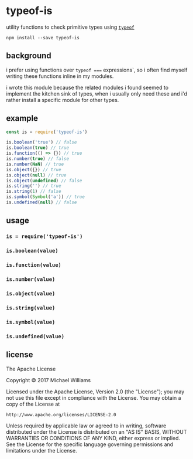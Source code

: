 # typeof-is

utility functions to check primitive types using [`typeof`](https://developer.mozilla.org/en-US/docs/Web/JavaScript/Reference/Operators/typeof)

```shell
npm install --save typeof-is
```

## background

i prefer using functions over `typeof ===` expressions`, so i often find myself writing these functions inline in my modules.

i wrote this module because the related modules i found seemed to implement the kitchen sink of types, when i usually only need these and i'd rather install a specific module for other types.

## example

```js
const is = require('typeof-is')

is.boolean('true') // false
is.boolean(true) // true
is.function(() => {}) // true
is.number(true) // false
is.number(NaN) // true
is.object({}) // true
is.object(null) // true
is.object(undefined) // false
is.string('') // true
is.string(1) // false
is.symbol(Symbol('a')) // true
is.undefined(null) // false
```

## usage

### `is = require('typeof-is')`
### `is.boolean(value)`
### `is.function(value)`
### `is.number(value)`
### `is.object(value)`
### `is.string(value)`
### `is.symbol(value)`
### `is.undefined(value)`

## license

The Apache License

Copyright &copy; 2017 Michael Williams

Licensed under the Apache License, Version 2.0 (the "License");
you may not use this file except in compliance with the License.
You may obtain a copy of the License at

    http://www.apache.org/licenses/LICENSE-2.0

Unless required by applicable law or agreed to in writing, software
distributed under the License is distributed on an "AS IS" BASIS,
WITHOUT WARRANTIES OR CONDITIONS OF ANY KIND, either express or implied.
See the License for the specific language governing permissions and
limitations under the License.
